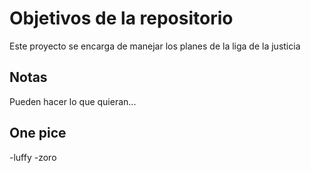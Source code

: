 # Objetivos de la repositorio

Este proyecto se encarga de manejar los planes de la liga de la justicia


## Notas
Pueden hacer lo que quieran...
## One pice
-luffy
-zoro
